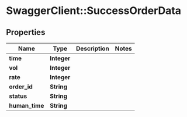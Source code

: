 # SwaggerClient::SuccessOrderData

## Properties
Name | Type | Description | Notes
------------ | ------------- | ------------- | -------------
**time** | **Integer** |  | 
**vol** | **Integer** |  | 
**rate** | **Integer** |  | 
**order_id** | **String** |  | 
**status** | **String** |  | 
**human_time** | **String** |  | 


